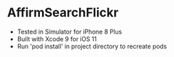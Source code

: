 # AffirmSearchFlickr

- Tested in Simulator for iPhone 8 Plus
- Built with Xcode 9 for iOS 11
- Run 'pod install' in project directory to recreate pods
